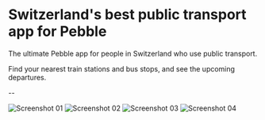 # Switzerland's best public transport app for Pebble
The ultimate Pebble app for people in Switzerland who use public transport.

Find your nearest train stations and bus stops, and see the upcoming departures. 

--

![Screenshot 01](http://pblweb.com/screenshots/wrap/?colour=steel_stainless&url=http://smallstoneapps.s3.amazonaws.com/uk-transport/screenshots/uk-transport_0-1-0_menu.png)
![Screenshot 02](http://pblweb.com/screenshots/wrap/?colour=steel_stainless&url=http://smallstoneapps.s3.amazonaws.com/uk-transport/screenshots/uk-transport_0-1-0_tube.png)
![Screenshot 03](http://pblweb.com/screenshots/wrap/?colour=steel_stainless&url=http://smallstoneapps.s3.amazonaws.com/uk-transport/screenshots/uk-transport_0-1-0_train-stations.png)
![Screenshot 04](http://pblweb.com/screenshots/wrap/?colour=steel_stainless&url=http://smallstoneapps.s3.amazonaws.com/uk-transport/screenshots/uk-transport_0-1-0_train-departures.png)

